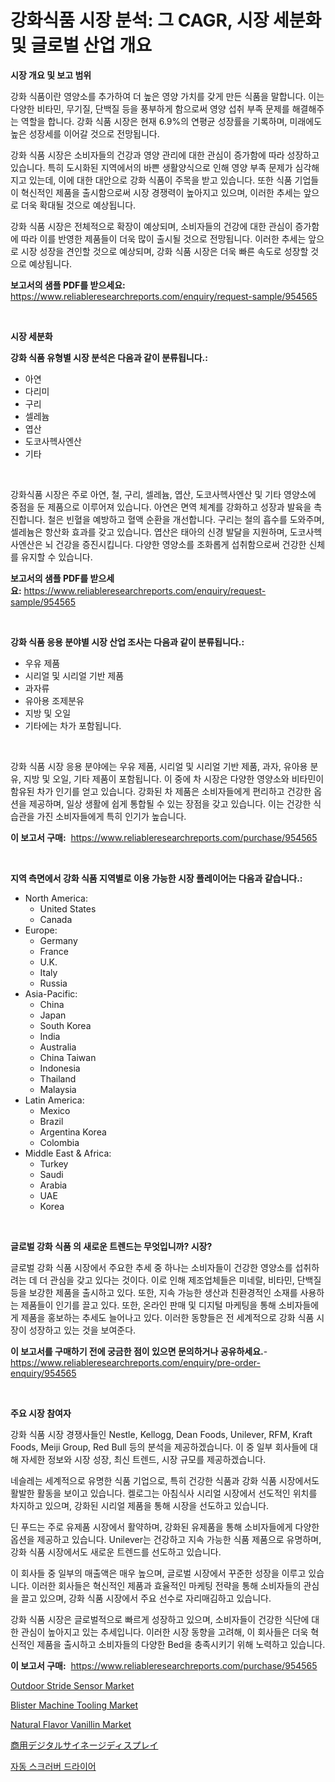 <p><h1>강화식품 시장 분석: 그 CAGR, 시장 세분화 및 글로벌 산업 개요</h1></p><p><strong>시장 개요 및 보고 범위</strong></p>
<p><p>강화 식품이란 영양소를 추가하여 더 높은 영양 가치를 갖게 만든 식품을 말합니다. 이는 다양한 비타민, 무기질, 단백질 등을 풍부하게 함으로써 영양 섭취 부족 문제를 해결해주는 역할을 합니다. 강화 식품 시장은 현재 6.9%의 연평균 성장률을 기록하며, 미래에도 높은 성장세를 이어갈 것으로 전망됩니다. </p><p>강화 식품 시장은 소비자들의 건강과 영양 관리에 대한 관심이 증가함에 따라 성장하고 있습니다. 특히 도시화된 지역에서의 바쁜 생활양식으로 인해 영양 부족 문제가 심각해지고 있는데, 이에 대한 대안으로 강화 식품이 주목을 받고 있습니다. 또한 식품 기업들이 혁신적인 제품을 출시함으로써 시장 경쟁력이 높아지고 있으며, 이러한 추세는 앞으로 더욱 확대될 것으로 예상됩니다. </p><p>강화 식품 시장은 전체적으로 확장이 예상되며, 소비자들의 건강에 대한 관심이 증가함에 따라 이를 반영한 제품들이 더욱 많이 출시될 것으로 전망됩니다. 이러한 추세는 앞으로 시장 성장을 견인할 것으로 예상되며, 강화 식품 시장은 더욱 빠른 속도로 성장할 것으로 예상됩니다.</p></p>
<p><strong>보고서의 샘플 PDF를 받으세요:</strong> <a href="https://www.reliableresearchreports.com/enquiry/request-sample/954565">https://www.reliableresearchreports.com/enquiry/request-sample/954565</a></p>
<p>&nbsp;</p>
<p><strong>시장 세분화</strong></p>
<p><strong>강화 식품 유형별 시장 분석은 다음과 같이 분류됩니다.:</strong></p>
<p><ul><li>아연</li><li>다리미</li><li>구리</li><li>셀레늄</li><li>엽산</li><li>도코사헥사엔산</li><li>기타</li></ul></p>
<p>&nbsp;</p>
<p><p>강화식품 시장은 주로 아연, 철, 구리, 셀레늄, 엽산, 도코사헥사엔산 및 기타 영양소에 중점을 둔 제품으로 이루어져 있습니다. 아연은 면역 체계를 강화하고 성장과 발육을 촉진합니다. 철은 빈혈을 예방하고 혈액 순환을 개선합니다. 구리는 철의 흡수를 도와주며, 셀레늄은 항산화 효과를 갖고 있습니다. 엽산은 태아의 신경 발달을 지원하며, 도코사헥사엔산은 뇌 건강을 증진시킵니다. 다양한 영양소를 조화롭게 섭취함으로써 건강한 신체를 유지할 수 있습니다.</p></p>
<p><strong>보고서의 샘플 PDF를 받으세요:</strong>&nbsp;<a href="https://www.reliableresearchreports.com/enquiry/request-sample/954565">https://www.reliableresearchreports.com/enquiry/request-sample/954565</a></p>
<p>&nbsp;</p>
<p><strong> 강화 식품 응용 분야별 시장 산업 조사는 다음과 같이 분류됩니다.:</strong></p>
<p><ul><li>우유 제품</li><li>시리얼 및 시리얼 기반 제품</li><li>과자류</li><li>유아용 조제분유</li><li>지방 및 오일</li><li>기타에는 차가 포함됩니다.</li></ul></p>
<p>&nbsp;</p>
<p><p>강화 식품 시장 응용 분야에는 우유 제품, 시리얼 및 시리얼 기반 제품, 과자, 유아용 분유, 지방 및 오일, 기타 제품이 포함됩니다. 이 중에 차 시장은 다양한 영양소와 비타민이 함유된 차가 인기를 얻고 있습니다. 강화된 차 제품은 소비자들에게 편리하고 건강한 옵션을 제공하며, 일상 생활에 쉽게 통합될 수 있는 장점을 갖고 있습니다. 이는 건강한 식습관을 가진 소비자들에게 특히 인기가 높습니다.</p></p>
<p><strong>이 보고서 구매:</strong>&nbsp; <a href="https://www.reliableresearchreports.com/purchase/954565">https://www.reliableresearchreports.com/purchase/954565</a></p>
<p>&nbsp;</p>
<p><strong>지역 측면에서 강화 식품 지역별로 이용 가능한 시장 플레이어는 다음과 같습니다.:</strong></p>
<p><ul>
    <li>
        North America:
        <ul>
            <li>United States</li>
            <li>Canada</li>
        </ul>
    </li>
    <li>
        Europe:
        <ul>
            <li>Germany</li>
            <li>France</li>
            <li>U.K.</li>
            <li>Italy</li>
            <li>Russia</li>
        </ul>
    </li>
    <li>
        Asia-Pacific:
        <ul>
            <li>China</li>
            <li>Japan</li>
            <li>South Korea</li>
            <li>India</li>
            <li>Australia</li>
            <li>China Taiwan</li>
            <li>Indonesia</li>
            <li>Thailand</li>
            <li>Malaysia</li>
        </ul>
    </li>
    <li>
        Latin America:
        <ul>
            <li>Mexico</li>
            <li>Brazil</li>
            <li>Argentina Korea</li>
            <li>Colombia</li>
        </ul>
    </li>
    <li>
        Middle East & Africa:
        <ul>
            <li>Turkey</li>
            <li>Saudi</li>
            <li>Arabia</li>
            <li>UAE</li>
            <li>Korea</li>
        </ul>
    </li>
    </ul></p>
<p>&nbsp;</p>
<p><strong>글로벌 강화 식품 의 새로운 트렌드는 무엇입니까? 시장?</strong></p>
<p><p>글로벌 강화 식품 시장에서 주요한 추세 중 하나는 소비자들이 건강한 영양소를 섭취하려는 데 더 관심을 갖고 있다는 것이다. 이로 인해 제조업체들은 미네랄, 비타민, 단백질 등을 보강한 제품을 출시하고 있다. 또한, 지속 가능한 생산과 친환경적인 소재를 사용하는 제품들이 인기를 끌고 있다. 또한, 온라인 판매 및 디지털 마케팅을 통해 소비자들에게 제품을 홍보하는 추세도 늘어나고 있다. 이러한 동향들은 전 세계적으로 강화 식품 시장이 성장하고 있는 것을 보여준다.</p></p>
<p><strong>이 보고서를 구매하기 전에 궁금한 점이 있으면 문의하거나 공유하세요.</strong>- <a href="https://www.reliableresearchreports.com/enquiry/pre-order-enquiry/954565">https://www.reliableresearchreports.com/enquiry/pre-order-enquiry/954565</a></p>
<p>&nbsp;</p>
<p><strong>주요 시장 참여자</strong></p>
<p><p>강화 식품 시장 경쟁사들인 Nestle, Kellogg, Dean Foods, Unilever, RFM, Kraft Foods, Meiji Group, Red Bull 등의 분석을 제공하겠습니다. 이 중 일부 회사들에 대해 자세한 정보와 시장 성장, 최신 트렌드, 시장 규모를 제공하겠습니다.</p><p>네슬레는 세계적으로 유명한 식품 기업으로, 특히 건강한 식품과 강화 식품 시장에서도 활발한 활동을 보이고 있습니다. 켈로그는 아침식사 시리얼 시장에서 선도적인 위치를 차지하고 있으며, 강화된 시리얼 제품을 통해 시장을 선도하고 있습니다.</p><p>딘 푸드는 주로 유제품 시장에서 활약하며, 강화된 유제품을 통해 소비자들에게 다양한 옵션을 제공하고 있습니다. Unilever는 건강하고 지속 가능한 식품 제품으로 유명하며, 강화 식품 시장에서도 새로운 트렌드를 선도하고 있습니다.</p><p>이 회사들 중 일부의 매출액은 매우 높으며, 글로벌 시장에서 꾸준한 성장을 이루고 있습니다. 이러한 회사들은 혁신적인 제품과 효율적인 마케팅 전략을 통해 소비자들의 관심을 끌고 있으며, 강화 식품 시장에서 주요 선수로 자리매김하고 있습니다.</p><p>강화 식품 시장은 글로벌적으로 빠르게 성장하고 있으며, 소비자들이 건강한 식단에 대한 관심이 높아지고 있는 추세입니다. 이러한 시장 동향을 고려해, 이 회사들은 더욱 혁신적인 제품을 출시하고 소비자들의 다양한 Bed을 충족시키기 위해 노력하고 있습니다.</p></p>
<p><strong>이 보고서 구매:</strong>&nbsp;&nbsp;<a href="https://www.reliableresearchreports.com/purchase/954565">https://www.reliableresearchreports.com/purchase/954565</a></p>
<p><p><a href="https://github.com/nathandecarvalho/Market-Research-Report-List-2/blob/main/outdoor-stride-sensor-market.md">Outdoor Stride Sensor Market</a></p><p><a href="https://funky-papaya-cf4.notion.site/Blister-Machine-Tooling-Market-with-the-goal-of-estimating-the-market-size-and-future-growth-potenti-3e5ea2438a2747a1b8ca423609d136cf">Blister Machine Tooling Market</a></p><p><a href="https://sore-arch-6db.notion.site/Natural-Flavor-Vanillin-Market-Research-Report-Unlocks-Analysis-on-the-Market-Financial-Status-Mark-ee43e79cda854b82a7b76e289b9fad1e">Natural Flavor Vanillin Market</a></p><p><a href="https://medium.com/@suplazad62/%E5%95%86%E7%94%A8%E3%83%87%E3%82%B8%E3%82%BF%E3%83%AB%E3%82%B5%E3%82%A4%E3%83%8D%E3%83%BC%E3%82%B8%E3%83%87%E3%82%A3%E3%82%B9%E3%83%97%E3%83%AC%E3%82%A4%E5%B8%82%E5%A0%B4%E8%A6%8F%E6%A8%A1%E3%81%AF-%E3%82%B0%E3%83%AD%E3%83%BC%E3%83%90%E3%83%AB%E7%94%A3%E6%A5%AD%E3%81%AB%E3%81%8A%E3%81%91%E3%82%8B%E6%9C%80%E9%AB%98%E3%81%AE%E3%83%9E%E3%83%BC%E3%82%B1%E3%83%86%E3%82%A3%E3%83%B3%E3%82%B0%E3%83%81%E3%83%A3%E3%83%8D%E3%83%AB%E3%82%92%E6%98%8E%E3%82%89%E3%81%8B%E3%81%AB%E3%81%99%E3%82%8B-6c1e42d2c0a1">商用デジタルサイネージディスプレイ</a></p><p><a href="https://medium.com/@cierrahayes645/%EC%9E%90%EB%8F%99-%EC%8A%A4%ED%81%AC%EB%9F%BD%EB%B2%84-%EA%B1%B4%EC%A1%B0%EA%B8%B0-%EC%8B%9C%EC%9E%A5-%EA%B7%9C%EB%AA%A8-%EB%B0%8F-%EC%8B%9C%EC%9E%A5-%EB%8F%99%ED%96%A5-%EC%99%84%EB%B2%BD%ED%95%9C-%EC%82%B0%EC%97%85-%EA%B0%9C%EC%9A%94-2024%EB%85%84%EB%B6%80%ED%84%B0-2031%EB%85%84-09724253def5">자동 스크러버 드라이어</a></p></p>
